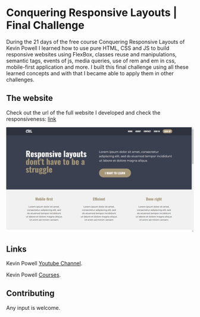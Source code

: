 # Conquering Responsive Layouts | Final Challenge

During the 21 days of the free course Conquering Responsive Layouts of Kevin Powell I learned how to use pure HTML, CSS and JS to build responsive websites using FlexBox, classes reuse and manipulations, semantic tags, events of js, media queries, use of rem and em in css, mobile-first application and more.
I built this final challenge using all these learned concepts and with that I became able to apply them in other challenges.

## The website
Check out the url of the full website I developed and check the responsiveness: [link](https://responsive-layout-full-website.netlify.app/)

![](./img/screenshot.png)

## Links

Kevin Powell [Youtube Channel](https://www.youtube.com/@KevinPowell).

Kevin Powell [Courses](https://www.kevinpowell.co/courses/).

## Contributing

Any input is welcome.